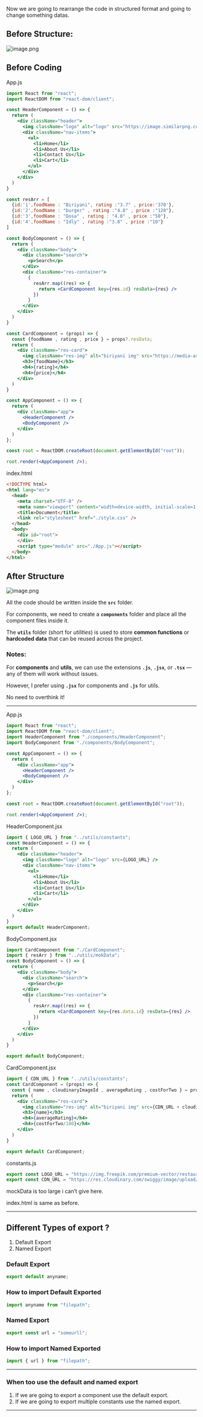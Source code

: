 Now we are going to rearrange the code in structured format and going to change something datas.

## Before Structure:

![image.png](attachment:b9c672ff-9fc5-4f82-957e-9651f83662f3:image.png)

## Before Coding

App.js

```jsx
import React from "react";
import ReactDOM from "react-dom/client";

const HeaderComponent = () => {
  return (
    <div className="header">
      <img className="logo" alt="logo" src="https://image.similarpng.com/file/similarpng/very-thumbnail/2021/09/Good-food-logo-design-on-transparent-background-PNG.png" />
      <div className="nav-items">
        <ul>
          <li>Home</li>
          <li>About Us</li>
          <li>Contact Us</li>
          <li>Cart</li>
        </ul>
      </div>
    </div>
  )
}

const resArr = [
  {id:'1',foodName : "Biriyani", rating :"3.7" , price:'370'},
  {id:'2',foodName : "burger" , rating :"4.8" , price :"120"},
  {id:'3',foodName : "Dosa" , rating : "4.0" , price :"50"},
  {id:'4',foodName : "Idly" , rating :"3.8" , price :"10"}
]

const BodyComponent = () => {
  return (
    <div className="body">
      <div className="search">
        <p>Search</p>
      </div>
      <div className="res-container">
        {
          resArr.map((res) => {
            return <CardComponent key={res.id} resData={res} />
          })
        }
      </div>
    </div>
  )
}

const CardComponent = (props) => {
  const {foodName , rating , price } = props?.resData;
  return (
    <div className="res-card">
      <img className="res-img" alt="biriyani img" src="https://media-assets.swiggy.com/swiggy/image/upload/fl_lossy,f_auto,q_auto,w_292,h_300/TopPicks2024/47383787E.png" />
      <h3>{foodName}</h3>
      <h4>{rating}</h4>
      <h4>{price}</h4>
    </div>
  )
}

const AppComponent = () => {
  return (
    <div className="app">
      <HeaderComponent />
      <BodyComponent />
    </div>
  )
};

const root = ReactDOM.createRoot(document.getElementById("root"));

root.render(<AppComponent />);
```

index.html

```html
<!DOCTYPE html>
<html lang="en">
  <head>
    <meta charset="UTF-8" />
    <meta name="viewport" content="width=device-width, initial-scale=1.0" />
    <title>Document</title>
    <link rel="stylesheet" href="./style.css" />
  </head>
  <body>
    <div id="root">
    </div>
    <script type="module" src="./App.js"></script>
  </body>
</html>
```

## After Structure

![image.png](attachment:5330286c-4b3a-4ae3-81af-41178ef5b86e:image.png)

All the code should be written inside the **`src`** folder.

For components, we need to create a **`components`** folder and place all the component files inside it.

The **`utils`** folder (short for *utilities*) is used to store **common functions** or **hardcoded data** that can be reused across the project.

### Notes:

For **components** and **utils**, we can use the extensions **`.js`**, **`.jsx`**, or **`.tsx`** — any of them will work without issues.

However, I prefer using **`.jsx`** for components and **`.js`** for utils.

No need to overthink it!

---

App.js

```jsx
import React from "react";
import ReactDOM from "react-dom/client";
import HeaderComponent from "./components/HeaderComponent";
import BodyComponent from "./components/BodyComponent";

const AppComponent = () => {
  return (
    <div className="app">
      <HeaderComponent />
      <BodyComponent />
    </div>
  )
};

const root = ReactDOM.createRoot(document.getElementById("root"));

root.render(<AppComponent />);
```

HeaderComponent.jsx

```jsx
import { LOGO_URL } from "../utils/constants";
const HeaderComponent = () => {
  return (
    <div className="header">
      <img className="logo" alt="logo" src={LOGO_URL} />
      <div className="nav-items">
        <ul>
          <li>Home</li>
          <li>About Us</li>
          <li>Contact Us</li>
          <li>Cart</li>
        </ul>
      </div>
    </div>
  )
}
export default HeaderComponent;
```

BodyComponent.jsx

```jsx
import CardComponent from "./CardComponent";
import { resArr } from "../utils/mokData";
const BodyComponent = () => {
  return (
    <div className="body">
      <div className="search">
        <p>Search</p>
      </div>
      <div className="res-container">
        {
          resArr.map((res) => {
            return <CardComponent key={res.data.id} resData={res} />
          })
        }
      </div>
    </div>
  )
}

export default BodyComponent;
```

CardComponent.jsx

```jsx
import { CDN_URL } from "../utils/constants"; 
const CardComponent = (props) => {
  const { name , cloudinaryImageId , averageRating , costForTwo } = props?.resData.data;
  return (
    <div className="res-card">
      <img className="res-img" alt="biriyani img" src={CDN_URL + cloudinaryImageId} />
      <h3>{name}</h3>
      <h4>{averageRating}</h4>
      <h4>{costForTwo/100}</h4>
    </div>
  )
}

export default CardComponent;
```

constants.js

```jsx
export const LOGO_URL = "https://img.freepik.com/premium-vector/restaurant-logo-design-template_79169-56.jpg?w=2000";
export const CDN_URL = "https://res.cloudinary.com/swiggy/image/upload/fl_lossy,f_auto,q_auto,w_508,h_320,c_fill/";
```

mockData is too large i can’t give here.

index.html is same as before.

---

## Different Types of export ?

1. Default Export
2. Named Export

### Default Export

```jsx
export default anyname;
```

### How to import Default Exported

```jsx
import anyname from "filepath";
```

### Named Export

```jsx
export const url = "someurll";
```

### How to import Named Exported

```jsx
import { url } from "filepath";
```

---

### When too use the default and named export

1. If we are going to export a component use the default export.
2. If we are going to export multiple constants use the named export.

---